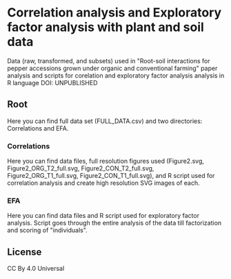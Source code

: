 # Correlation analysis and Exploratory factor analysis with plant and soil data
Data (raw, transformed, and subsets) used in "Root-soil interactions for pepper accessions grown under organic and conventional farming" paper analysis and scripts for corelation and exploratory factor analysis analysis in R language
DOI: UNPUBLISHED



## Root

Here you can find full data set (FULL_DATA.csv) and two directories: Correlations and EFA.

### Correlations

Here you can find data files, full resolution figures used (Figure2.svg, Figure2_ORG_T2_full.svg, Figure2_CON_T2_full.svg, Figure2_ORG_T1_full.svg, Figure2_CON_T1_full.svg), and R script used for correlation analysis and create high resolution SVG images of each.

### EFA

Here you can find data files and R script used for exploratory factor analysis. Script goes through the entire analysis of the data till factorization and scoring of "individuals".




## License

CC By 4.0 Universal
